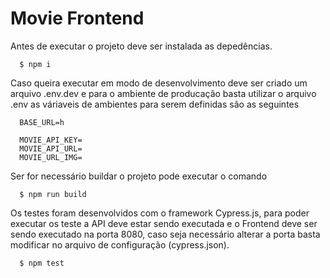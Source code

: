 # Movie Frontend

Antes de executar o projeto deve ser instalada as depedências.

```
  $ npm i
```

Caso queira executar em modo de desenvolvimento deve ser criado um arquivo .env.dev e para o ambiente de producação basta utilizar o arquivo .env
as váriaveis de ambientes para serem definidas são as seguintes

```
  BASE_URL=h

  MOVIE_API_KEY=
  MOVIE_API_URL=
  MOVIE_URL_IMG=
```

Ser for necessário buildar o projeto pode executar o comando

```
  $ npm run build
```

Os testes foram desenvolvidos com o framework Cypress.js, para poder executar os teste a API deve estar sendo executada e o Frontend deve ser sendo executado na porta 8080, caso seja necessário alterar a porta basta modificar no arquivo de configuração (cypress.json).

```
  $ npm test
```
